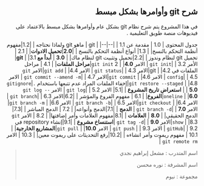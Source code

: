 ﻿




<div dir = rtl > 

## شرح git وأوامرها بشكل مبسط

في هذا المشروع يتم شرح نظام git بشكل عام  وأوامرها بشكل مبسط بالاعتماد على فيديوهات منصة طويق التعليمية .

جدول المحتوى 
| 1.0 | مقدمة عن git |
|--|--|
| 1.1 |  ماهو git ولماذا نحتاجه |
|1.2|مفهوم أنظمة التحكم بالنسخ|
|  1.3| أنواع أنظمة التحكم بالنسخ |
|**2.0**|**تحميل الادوات**|
| 2.1 | تحميل git لنظام وندوز |
|2.2|تحميل وتثبيت git لنظام ماك|
| **3.0** | **أبدأ مع git** |
|3.1|الأمر `git init`|
| 3.2 | الامر `git init` 2 |
|**4.0**|**مراحل الملفات**|
| 4.1 | مراحل الملفات في git |
|4.2|الامر `git status`|
| 4.3 | الامر `git add` |
|4.4|الامر `git config`|
| 4.5 |  الامر `git commit` |
|4.6|الامر `git commit --amend -m`|
| 4.7 | الامر `git restore --staged` |
|4.8|إخفاء الملفات المراد عدم تتبعها باستخدام `.gitignore`|
| **5.0** | **استعراض تاريخ المشروع** |
|5.1| الامر `git log`|
| 5.2 | الامر `git log --oneline` |
|**6.0**|**الفروع**|
| 6.1 | مفهوم الفروع والمؤشر |
|6.2|الامر `git branch`|
| 6.3 | الامر `git checkout`  |
|6.4|الامر `git branch -b`|
| 6.5 | الامر `git branch -m` |
|6.6|الامر `git branch -d`|
| **7.0** | **الدمج** |
|7.1|الدمج وأنواعه|
| 7.2 | الدمج المباشر |
|7.3|الدمج الحقيقي|
| **8.0** | **العلامات** |
|8.1|مفهوم العلامات وأمر إضافتها|
| 8.2 | الامر `git show` |
|8.3|الامر `git tag -d`|
| **9.0** |**استنساخ مشروع**  |
|9.1|إنشاء repository في `gitHub`|
| 9.2 |  الامر `git push` |
| 9.3 | الامر `git pull` |
|**10.0**|**المشاريع الخارجية**|
| 10.1 | مفهوم ريموت وأمر انشاءه |
|10.2|رفع التحديثات على ريموت معين|
| 10.3 | الامر `git remote rm` |

> اسم المتدرب : مشعل إبراهيم نجدي
> 
> اسم المشرفة : نوره محسن 
> 
> مجموعة : نيوم

</dir>






